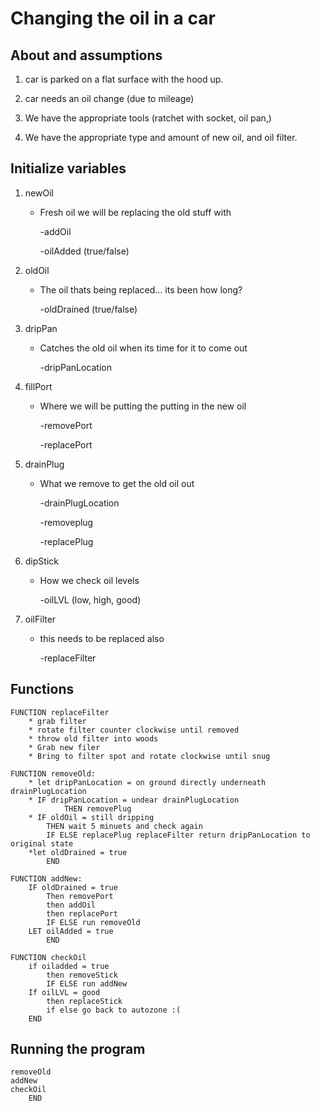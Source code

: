 # Changing the oil in a car

## About and assumptions
1. car is parked on a flat surface with the hood up.

2. car needs an oil change (due to mileage)

3. We have the appropriate tools (ratchet with socket, oil pan,)

4. We have the appropriate type and amount of new oil, and oil filter.

## Initialize variables

1. newOil
    * Fresh oil we will be replacing the old stuff with
    
        -addOil
        
        -oilAdded (true/false)

2. oldOil

    * The oil thats being replaced... its been how long?
    
        -oldDrained (true/false)

3. dripPan

    * Catches the old oil when its time for it to come out
    
        -dripPanLocation

4. fillPort
    * Where we will be putting the putting in the new oil
    
        -removePort
        
        -replacePort
        
5. drainPlug

    * What we remove to get the old oil out
    
        -drainPlugLocation
        
        -removeplug
        
        -replacePlug
        
6. dipStick

    * How we check oil levels
    
        -oilLVL (low, high, good)
        
7. oilFilter

    * this needs to be replaced also
    
        -replaceFilter
        
## Functions

```
FUNCTION replaceFilter
    * grab filter
    * rotate filter counter clockwise until removed
    * throw old filter into woods
    * Grab new filer
    * Bring to filter spot and rotate clockwise until snug

FUNCTION removeOld:
    * let dripPanLocation = on ground directly underneath drainPlugLocation
    * IF dripPanLocation = undear drainPlugLocation
            THEN removePlug
    * IF oldOil = still dripping
        THEN wait 5 minuets and check again
        IF ELSE replacePlug replaceFilter return dripPanLocation to original state
    *let oldDrained = true
        END

FUNCTION addNew:
    IF oldDrained = true
        Then removePort
        then addOil
        then replacePort
        IF ELSE run removeOld
    LET oilAdded = true
        END

FUNCTION checkOil
    if oiladded = true
        then removeStick
        IF ELSE run addNew
    If oilLVL = good 
        then replaceStick
        if else go back to autozone :(
    END
```
## Running the program
```
removeOld
addNew
checkOil
    END
```



